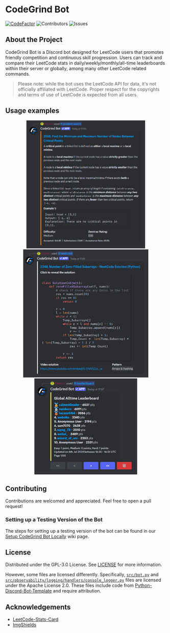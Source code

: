 # CodeGrind Bot

[![CodeFactor](https://www.codefactor.io/repository/github/codegrind-team/codegrind-bot/badge)](https://www.codefactor.io/repository/github/codegrind-team/codegrind-bot) ![Contributors](https://img.shields.io/github/contributors/CodeGrind-Team/CodeGrind-Bot?color=dark-green) ![Issues](https://img.shields.io/github/issues/CodeGrind-Team/CodeGrind-Bot)

## About the Project

CodeGrind Bot is a Discord bot designed for LeetCode users that promotes friendly competition and continuous skill progression. Users can track and compare their LeetCode stats in daily/weekly/monthly/all-time leaderboards within their server or globally, among many other LeetCode related commands.

> Please note: while the bot uses the LeetCode API for data, it's not officially affiliated with LeetCode. Proper respect for the copyrights and terms of use of LeetCode is expected from all users.

## Usage examples

<div align="center">
    <div>
        <img src="docs/images/15172024-command-problemsearch-q2058-unspoilered.png" height="400">
        <img src="docs/images/15172024-command-neetcode-q2348-unspoilered.png" height="400">
    </div>
    <div>
        <img src="docs/images/15172024-command-leaderboard-global-alltime-p1.png" height="300">
    </div>
</div>

## Contributing

Contributions are welcomed and appreciated. Feel free to open a pull request!

### Setting up a Testing Version of the Bot

The steps for setting up a testing version of the bot can be found in our [Setup CodeGrind Bot Locally](https://github.com/CodeGrind-Team/CodeGrind-Bot/wiki/Setup-CodeGrind-Bot-Locally) wiki page.

## License

Distributed under the GPL-3.0 License. See [LICENSE](/LICENSE) for more information.

However, some files are licensed differently. Specifically, [`src/bot.py`](/src/bot.py) and [`src/observability/logging/handlers/console_logger.py`](/src/observability/logging/handlers/console_logger.py) files are licensed under the Apache License 2.0. These files include code from [Python-Discord-Bot-Template](https://github.com/kkrypt0nn/Python-Discord-Bot-Template) and require attribution.

## Acknowledgements

- [LeetCode-Stats-Card](https://github.com/JacobLinCool/LeetCode-Stats-Card)
- [ImgShields](https://shields.io/)

